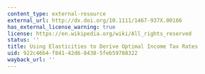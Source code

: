 ```yaml
---
content_type: external-resource
external_url: http://dx.doi.org/10.1111/1467-937X.00166
has_external_license_warning: true
license: https://en.wikipedia.org/wiki/All_rights_reserved
status: ''
title: Using Elasticities to Derive Optimal Income Tax Rates
uid: 922c46b4-f841-42d6-8438-5feb59788322
wayback_url: ''
---
```

